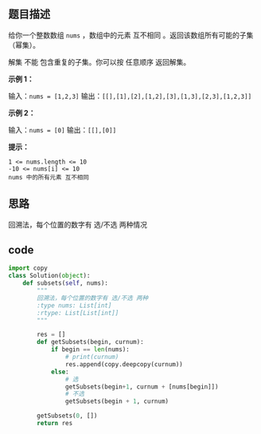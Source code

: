 ## 题目描述

给你一个整数数组 `nums` ，数组中的元素 互不相同 。返回该数组所有可能的子集（幂集）。

解集 不能 包含重复的子集。你可以按 任意顺序 返回解集。


**示例 1：**

输入：`nums = [1,2,3]`
输出：`[[],[1],[2],[1,2],[3],[1,3],[2,3],[1,2,3]]`

**示例 2：**

输入：`nums = [0]`
输出：`[[],[0]]`
 

**提示：**

    1 <= nums.length <= 10
    -10 <= nums[i] <= 10
    nums 中的所有元素 互不相同

## 思路

回溯法，每个位置的数字有 选/不选 两种情况

## code

```python
import copy
class Solution(object):
    def subsets(self, nums):
        """
        回溯法，每个位置的数字有 选/不选 两种
        :type nums: List[int]
        :rtype: List[List[int]]
        """

        res = []
        def getSubsets(begin, curnum):
            if begin == len(nums):
                # print(curnum)
                res.append(copy.deepcopy(curnum))
            else:
                # 选
                getSubsets(begin+1, curnum + [nums[begin]])
                # 不选
                getSubsets(begin + 1, curnum)

        getSubsets(0, [])
        return res
```
